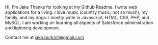 Hi, I'm Jake
Thanks for looking at my Github Readme. I write web applications for a living. I love music (country music, not so much), my family, and my dogs.
I mostly write in Javascript, HTML, CSS, PHP, and MySQL.
I am working on learning all aspects of Salesforce administration and lightning development.

Contact me at jake.burkart@gmail.com
